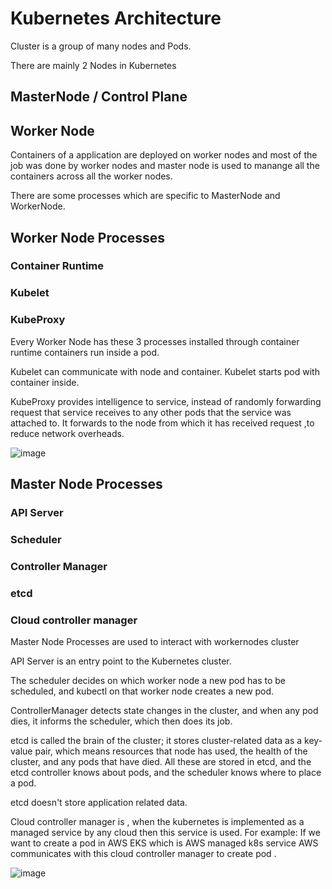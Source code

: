 # Kubernetes Architecture

Cluster is a group of many nodes and Pods.

There are mainly 2 Nodes in Kubernetes

## MasterNode / Control Plane

## Worker Node

Containers of a application are deployed on worker nodes and most of the job was done by worker nodes and master node is used to manange all the containers across all the worker nodes.

There are some processes which are specific to MasterNode and WorkerNode.

## Worker Node Processes

### Container Runtime

### Kubelet

### KubeProxy


Every Worker Node has these 3 processes installed through container runtime containers run inside a pod.

Kubelet can communicate with node and container. Kubelet starts pod with container inside.

KubeProxy provides intelligence to service, instead of randomly forwarding request that service receives to any other pods that the service was attached to. It forwards to the node from which it has received request ,to reduce network overheads.

![image](https://user-images.githubusercontent.com/96729391/226091358-a1915d25-5979-4b44-857b-bff3b72692df.png)



## Master Node Processes

###  API Server

###  Scheduler

### Controller Manager

### etcd
### Cloud controller manager
Master Node Processes are used to interact with workernodes cluster

API Server is an entry point to the Kubernetes cluster.

The scheduler decides on which worker node a new pod has to be scheduled, and kubectl on that worker node creates a new pod.

ControllerManager detects state changes in the cluster, and when any pod dies, it informs the scheduler, which then does its job.

etcd is called the brain of the cluster; it stores cluster-related data as a key-value pair, which means resources that node has used, the health of the cluster, and any pods that have died. All these are stored in etcd, and the etcd controller knows about pods, and the scheduler knows where to place a pod.

etcd doesn't store application related data.

Cloud controller manager is , when the kubernetes is implemented as a managed service by any cloud then this service is used.
  For example:
If we want to create a pod in AWS EKS which is AWS  managed k8s service AWS communicates with  this cloud controller manager to  create pod .


![image](https://user-images.githubusercontent.com/96729391/226091362-d7c829aa-17cd-43c8-81cc-519edc103f36.png)

